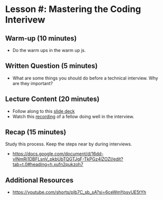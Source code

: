 # Lesson #: Mastering the Coding Interivew

## Warm-up (10 minutes)

- Do the warm ups in the warm up js.

## Written Question (5 minutes)

- What are some things you should do before a technical interview. Why are they important?

## Lecture Content (20 minutes)

- Follow along to this [slide deck](https://docs.google.com/presentation/d/1b_WBquspc-v6ViZDxW5I_pjZ71FLEsafzR3lNXR1v54/edit#slide=id.g2e4c4fcb0c0_0_87)
- Watch this [recording](https://us06web.zoom.us/rec/play/oE4d5S0YFNsSc0_w7XmX11ViJDF8U8cYtVYvDx_IuVZ57OhgyNcFG06M9sSmWMAQLaEPhjsjnHCczt5b.NrLV7wVpcDvlAu31?autoplay=true&startTime=1729607670000) of a fellow doing well in the interview.

## Recap (15 minutes)

Study this process. Keep the steps near by during interviews.

- https://docs.google.com/document/d/16dd-vINmRi1DBFLsnV_pkbUbTQGTJgF-TkPGz4lZOZI/edit?tab=t.0#heading=h.xufn2pukzoh7

## Additional Resources

- https://youtube.com/shorts/pIb7C_sb_sA?si=6ceWmYpsvUE5tYh
